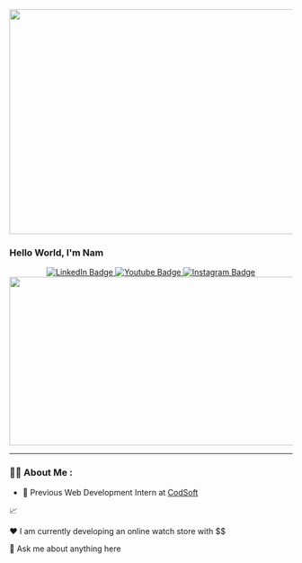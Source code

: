 <div id="header" align="center">
  <img src="https://media.giphy.com/media/v1.Y2lkPTc5MGI3NjExbzJ0amMweHQ0YnEzZzUyN29wZTV0bHQzeW9jc20yazQ1ZTdjd2drdSZlcD12MV9pbnRlcm5hbF9naWZfYnlfaWQmY3Q9Zw/RbDKaczqWovIugyJmW/giphy.gif" width="1200" height="400"/>
</div>

### Hello World, I'm Nam
<div id="badges" align="center">
  <a href="your-linkedin-URL">
    <img src="https://img.shields.io/badge/LinkedIn-blue?style=for-the-badge&logo=linkedin&logoColor=white" alt="LinkedIn Badge"/>
  </a>
  <a href="your-youtube-URL">
    <img src="https://img.shields.io/badge/YouTube-red?style=for-the-badge&logo=youtube&logoColor=white" alt="Youtube Badge"/>
  </a>
  <a href="your-Instagram-URL">
    <img src="https://img.shields.io/badge/Instagram-orange?style=for-the-badge&logo=instagram&logoColor=white" alt="Instagram Badge"/>
  </a>
</div>

<div align="center"><img src="https://komarev.com/ghpvc/?username=namdavid2904&style=flat-square&color=blue" alt=""/></div>

<div align="center">
  <img src="https://media.giphy.com/media/v1.Y2lkPTc5MGI3NjExYnoyd214amllcG85aW01MTVlZGxpYnFua2NmcGxxd2loZGdhcXpocSZlcD12MV9pbnRlcm5hbF9naWZfYnlfaWQmY3Q9Zw/ZVik7pBtu9dNS/giphy.gif" width="600" height="300"/>
</div>

---

### :woman_technologist: About Me :
- 💼 Previous Web Development Intern at [CodSoft](https://www.codsoft.in/)

📈 

❤️ I am currently developing an online watch store with $$

💬 Ask me about anything here


